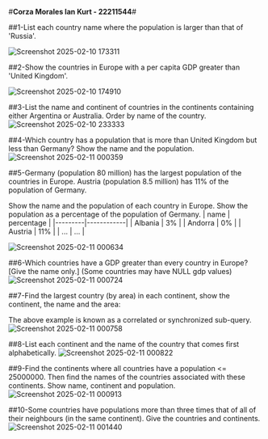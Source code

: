 #**Corza Morales Ian Kurt - 22211544**#

##1-List each country name where the population is larger than that of 'Russia'.

![Screenshot 2025-02-10 173311](https://github.com/user-attachments/assets/0effa11b-c2cd-410a-9f5a-7ee144bcacaa)



##2-Show the countries in Europe with a per capita GDP greater than 'United Kingdom'.

![Screenshot 2025-02-10 174910](https://github.com/user-attachments/assets/6068022b-559a-4487-9a9f-b0f002832adb)


##3-List the name and continent of countries in the continents containing either Argentina or Australia. Order by name of the country.
![Screenshot 2025-02-10 233333](https://github.com/user-attachments/assets/b8693bc0-db5f-4d88-9491-53b0d94df67d)

##4-Which country has a population that is more than United Kingdom but less than Germany? Show the name and the population.
![Screenshot 2025-02-11 000359](https://github.com/user-attachments/assets/11032a8a-5e18-4708-abc8-b9cd70a69db9)

##5-Germany (population 80 million) has the largest population of the countries in Europe. Austria (population 8.5 million) has 11% of the population of Germany.

Show the name and the population of each country in Europe. Show the population as a percentage of the population of Germany.
| name    | percentage |
|---------|------------|
| Albania | 3%         |
| Andorra | 0%         |
| Austria | 11%        |
| ...     | ...        |

![Screenshot 2025-02-11 000634](https://github.com/user-attachments/assets/2e487683-0145-4d29-929d-dc202dab3f50)

##6-Which countries have a GDP greater than every country in Europe? [Give the name only.] (Some countries may have NULL gdp values)
![Screenshot 2025-02-11 000724](https://github.com/user-attachments/assets/4cf87219-dfe3-4678-a438-858a6de3f399)



##7-Find the largest country (by area) in each continent, show the continent, the name and the area:

The above example is known as a correlated or synchronized sub-query.
![Screenshot 2025-02-11 000758](https://github.com/user-attachments/assets/c50d0f31-cc8f-49da-9f0e-4f0344031387)

##8-List each continent and the name of the country that comes first alphabetically.
![Screenshot 2025-02-11 000822](https://github.com/user-attachments/assets/a8f5926c-99f1-4c72-843e-85a9c49eefd9)

##9-Find the continents where all countries have a population <= 25000000. Then find the names of the countries associated with these continents. Show name, continent and population.
![Screenshot 2025-02-11 000913](https://github.com/user-attachments/assets/f123e685-9c6a-4494-bbc8-b00d221f7f5e)

##10-Some countries have populations more than three times that of all of their neighbours (in the same continent). Give the countries and continents.
![Screenshot 2025-02-11 001440](https://github.com/user-attachments/assets/5486f109-dffc-4504-95f4-b493762023fe)

